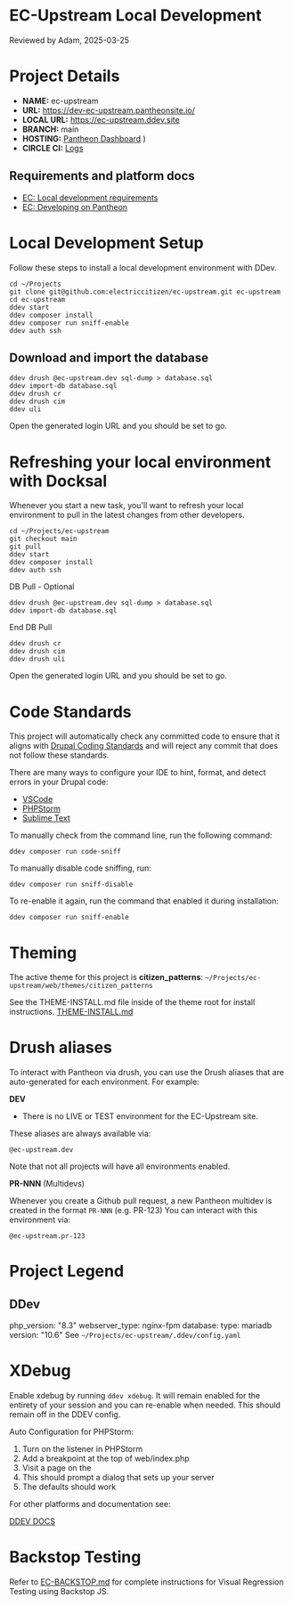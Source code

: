 EC-Upstream Local Development
=============================
Reviewed by Adam, 2025-03-25

# Project Details
- **NAME:** ec-upstream
- **URL:** https://dev-ec-upstream.pantheonsite.io/
- **LOCAL URL:** https://ec-upstream.ddev.site
- **BRANCH:** main
- **HOSTING:** [Pantheon Dashboard](https://dashboard.pantheon.io/sites/b043b678-2567-403a-aafc-947c7d9a76de#dev/code)
)
- **CIRCLE CI:** [Logs](https://app.circleci.com/pipelines/github/electriccitizen/ec-upstream)

## Requirements and platform docs

- [EC: Local development requirements](https://docs.google.com/document/d/1_yeISu5bW5637TCeXByi82LUUfD1jeeSDHh5IeiPz4o/edit?usp=sharing)
- [EC: Developing on Pantheon](https://docs.google.com/document/d/1oTBHep57WENbf8PnM4LSn2Zx6x5EKA1rSYDEMvBEsUY/edit)


# Local Development Setup

Follow these steps to install a local development environment with DDev.

```
cd ~/Projects
git clone git@github.com:electriccitizen/ec-upstream.git ec-upstream
cd ec-upstream
ddev start
ddev composer install
ddev composer run sniff-enable
ddev auth ssh
```

## Download and import the database

```
ddev drush @ec-upstream.dev sql-dump > database.sql
ddev import-db database.sql
ddev drush cr
ddev drush cim
ddev uli
```

Open the generated login URL and you should be set to go.

# Refreshing your local environment with Docksal
Whenever you start a new task, you'll want to refresh your local environment to pull in the latest changes from other developers.

```
cd ~/Projects/ec-upstream
git checkout main
git pull
ddev start
ddev composer install
ddev auth ssh
```

DB Pull - Optional
```
ddev drush @ec-upstream.dev sql-dump > database.sql
ddev import-db database.sql
```
End DB Pull

```
ddev drush cr
ddev drush cim
ddev drush uli
```

Open the generated login URL and you should be set to go.

# Code Standards
This project will automatically check any committed code to ensure that it
aligns with [Drupal Coding Standards](https://www.drupal.org/docs/develop/standards/php/php-coding-standards)
and will reject any commit that does not follow these standards.

There are many ways to configure your IDE to hint, format, and detect errors in
your Drupal code:

* [VSCode](https://marketplace.visualstudio.com/items?itemName=Stanislav.vscode-drupal)
* [PHPStorm](https://www.jetbrains.com/help/phpstorm/drupal-support.html)
* [Sublime Text](https://github.com/enzolutions/sublime-drupal)

To manually check from the command line, run the following command:

`ddev composer run code-sniff`

To manually disable code sniffing, run:

`ddev composer run sniff-disable`

To re-enable it again, run the command that enabled it during installation:

`ddev composer run sniff-enable`

# Theming
The active theme for this project is **citizen_patterns**:
`~/Projects/ec-upstream/web/themes/citizen_patterns`

See the THEME-INSTALL.md file inside of the theme root for install instructions.
[THEME-INSTALL.md](/web/themes/citizen_patterns/THEME-INSTALL.md)

# Drush aliases

To interact with Pantheon via drush, you can use the Drush aliases that are auto-generated for each environment. For example:

**DEV**

* There is no LIVE or TEST environment for the EC-Upstream site.

These aliases are always available via:

```
@ec-upstream.dev
```
Note that not all projects will have all environments enabled.

**PR-NNN** (Multidevs)

Whenever you create a Github pull request, a new Pantheon multidev is created in the format `PR-NNN`  (e.g. PR-123) You can interact with this environment via:

```
@ec-upstream.pr-123
```

# Project Legend

## DDev 
php_version: "8.3"
webserver_type: nginx-fpm
database:
    type: mariadb
    version: "10.6"
See `~/Projects/ec-upstream/.ddev/config.yaml`

# XDebug

Enable xdebug by running `ddev xdebug`. It will remain enabled for the entirety of your session and you can re-enable when needed. This should remain off in the DDEV config.  

Auto Configuration for PHPStorm:

1. Turn on the listener in PHPStorm
2. Add a breakpoint at the top of web/index.php
3. Visit a page on the
4. This should prompt a dialog that sets up your server
5. The defaults should work

For other platforms and documentation see: 

[DDEV DOCS](https://ddev.readthedocs.io/en/stable/users/debugging-profiling/step-debugging/)

# Backstop Testing

Refer to [EC-BACKSTOP.md](/tests/backstop/EC-BACKSTOP.md) for complete instructions for Visual Regression Testing using Backstop JS.
